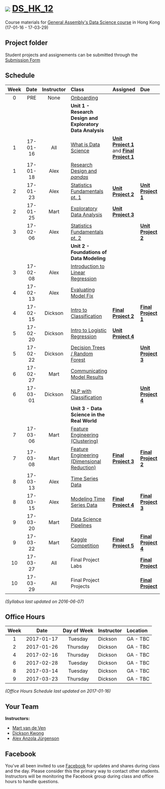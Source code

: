 # ![](https://ga-dash.s3.amazonaws.com/production/assets/logo-9f88ae6c9c3871690e33280fcf557f33.png) [DS_HK_12](https://github.com/ga-students/DS_HK_12)

Course materials for [General Assembly's Data Science course](https://generalassemb.ly/education/data-science/hong-kong) in Hong Kong (17-01-16 - 17-03-29)

## Project folder

Student projects and assignements can be submitted through the [Submission Form](https://goo.gl/forms/1WgK8m28WFf0rAEp2)

## Schedule

| Week | Date | Instructor | Class | Assigned | Due |
|:---:|:---:|:---:|:---|:---|:---|
| 0 | PRE | None | [Onboarding](./onboarding) | | |
| | | | **Unit 1 - Research Design and Exploratory Data Analysis** | | |
| 1 | 17-01-16 | All | [What is Data Science](./lessons/lesson-01) |**[Unit Project 1](./projects/unit-projects/project-1)** and **[Final Project 1](./projects/final-projects/01-lightning-talk)**| |
| 1 | 17-01-18 | Alex | [Research Design and _pandas_](./lessons/lesson-02) | | |
| 2 | 17-01-23 | Alex | [Statistics Fundamentals pt. 1](./lessons/lesson-03) | **[Unit Project 2](./projects/unit-projects/project-2)** | **[Unit Project 1](./projects/unit-projects/project-1)** |
| 2 | 17-01-25 | Mart | [Exploratory Data Analysis](./lessons/lesson-05) | **[Unit Project 3](./project./projects/unit-projects/project-3)** | |
| 3 | 17-02-06 | Alex | [Statistics Fundamentals pt. 2](./lessons/lesson-04) | | **[Unit Project 2](./projects/unit-projects/project-2)** |
| | | | **Unit 2 - Foundations of Data Modeling** | | |
| 3 | 17-02-08 | Alex | [Introduction to Linear Regression](./lessons/lesson-06) | | |
| 4 | 17-02-13 | Alex | [Evaluating Model Fix](./lessons/lesson-07) | | |
| 4 | 17-02-15 | Dickson | [Intro to Classification](./lessons/lesson-08) | **[Final Project 2](./projects/final-projects/02-experiment-writeup)** | **[Final Project 1](./projects/final-projects/01-lightning-talk)** |
| 5 | 17-02-20 | Dickson | [Intro to Logistic Regression ](./lessons/lesson-09) | **[Unit Project 4](./project./projects/unit-projects/project-4)** | |
| 5 | 17-02-22 | Dickson | [Decision Trees / Random Forest](./lessons/lesson-01) | | **[Unit Project 3](./project./projects/unit-projects/project-3)** |
| 6 | 17-02-27 | Mart | [Communicating Model Results](./lessons/lesson-02) | | |
| 6 | 17-03-01 | Dickson | [NLP with Classification](./lessons/lesson-03) | | **[Unit Project 4](./project./projects/unit-projects/project-4)** |
| | | | **Unit 3 - Data Science in the Real World** | | |
| 7 | 17-03-06 | Mart | [Feature Engineering (Clustering)](./lessons/lesson-13) | | |
| 7 | 17-03-08 | Mart | [Feature Engineering (Dimensional Reduction)](./lessons/lesson-14) | **[Final Project 3](./projects/final-projects/03-exploratory-analysis)** | **[Final Project 2](./projects/final-projects/02-experiment-writeup)** |
| 8 | 17-03-13 | Alex | [Time Series Data](./lessons/lesson-15) | | |
| 8 | 17-03-15 | Alex | [Modeling Time Series Data](./lessons/lesson-16) | **[Final Project 4](./projects/final-projects/04-notebook-rough-draft)** | **[Final Project 3](./projects/final-projects/03-exploratory-analysis)** |
| 9 | 17-03-20 | Mart | [Data Science Pipelines](./lessons/lesson-17) | | |
| 9 | 17-03-22 | Mart | [Kaggle Competition](./lessons/lesson-18) | **[Final Project 5](./projects/final-projects/05-presentation)** | **[Final Project 4](./projects/final-projects/04-notebook-rough-draft)** |
| 10 | 17-03-27 | All | Final Project Labs | | **[Final Project](./projects/final-projects/05-presentation)** |
| 10 | 17-03-29 | All | Final Project Projects | | **[Final Project](./projects/final-projects/05-presentation)** |

*(Syllabus last updated on 2016-06-07)*

## Office Hours

| Week | Date | Day of Week | Instructor | Location |
|:---:|:---:|:---:|:---|:---|
| 1  | 2017-01-17 | Tuesday   | Dickson | GA - TBC |
| 2  | 2017-01-26 | Thursday  | Dickson | GA - TBC |
| 4  | 2017-02-16 | Thursday  | Dickson | GA - TBC |
| 6  | 2017-02-28 | Tuesday   | Dickson | GA - TBC |
| 8  | 2017-03-14 | Tuesday   | Dickson | GA - TBC |
| 9  | 2017-03-23 | Thursday  | Dickson | GA - TBC |

*(Office Hours Schedule last updated on 2017-01-16)*

## Your Team

**Instructors:**

+ [Mart van de Ven](mailto:m@droste.hk)
+ [Dickson Kwong](mailto:dickson@droste.hk)
+ [Alex Anzola Jürgenson](mailto:alex@droste.hk)

## Facebook

You've all been invited to use [Facebook](https://www.facebook.com/groups/117373618752100/) for updates and shares during class and the day.  Please consider this the primary way to contact other students. Instructors will be monitoring the Facebook group during class and office hours to handle questions.

